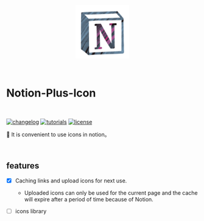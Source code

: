 
<br>
<p align="center">
  <img width="140px" src="./public/icon@128.png" />
</p>
<br>

# Notion-Plus-Icon

<br>

[![changelog][changelog-badge]][changelog]
[![tutorials][tutorials-badge]][tutorials]
[![license][license-badge]][license]

🚀 It is convenient to use icons in notion。

<br>

## features
- [X] Caching links and upload icons for next use.

  - Uploaded icons can only be used for the current page and the cache will expire after a period of time because of Notion.

- [ ] icons library


[license]: ./LICENSE
[tutorials]: https://www.notion.so/yeseth/NOTION-PLUS-ICON-Tutorials-8e54d0957eb54938a0bed501a0374cd4
[changelog]: https://www.notion.so/yeseth/NOTION-PLUS-ICON-Changelog-647c37f1a7e045b2839735bb02a7b28a

[Tutorials]: https://www.notion.so/yeseth/NOTION-PLUS-ICON-Tutorials-8e54d0957eb54938a0bed501a0374cd4
[Changelog]: https://www.notion.so/yeseth/NOTION-PLUS-ICON-Changelog-647c37f1a7e045b2839735bb02a7b28a

[license-badge]: https://img.shields.io/badge/license-MIT-blue
[changelog-badge]: https://img.shields.io/badge/changelog-brightgreen
[tutorials-badge]: https://img.shields.io/badge/tutorials-brightgreen

